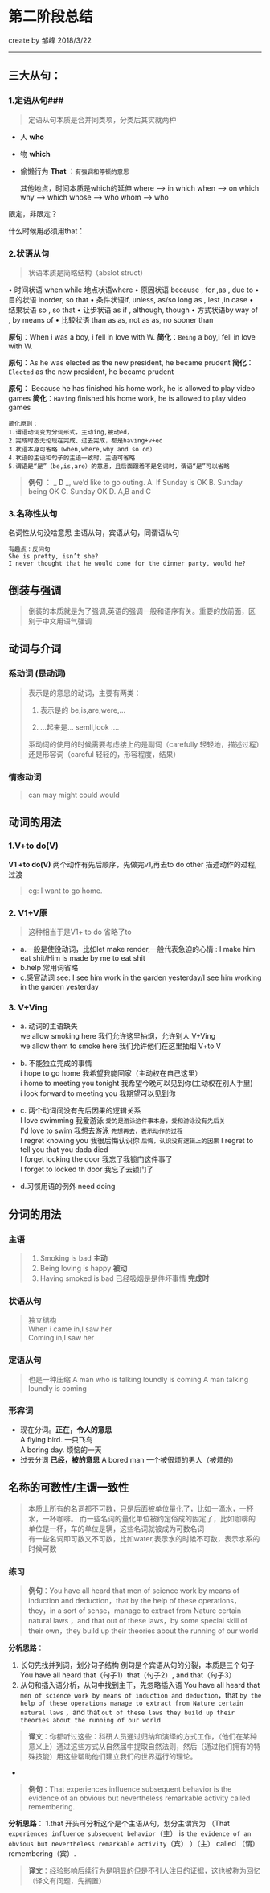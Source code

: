 # 第二阶段总结

create by 邹峰 2018/3/22

----
## 三大从句：
### 1.定语从句###
> 定语从句本质是合并同类项，分类后其实就两种


- 人 **who**
- 物 **which**
- 偷懒行为 **That** ：`有强调和停顿的意思`

	其他地点，时间本质是which的延伸
	where --> in which
	when --> on which
	why --> which
	whose --> who
	whom --> who

限定，非限定？

什么时候用必须用that：


	
### 2.状语从句

> 状语本质是简略结构（abslot struct）
> 
•  时间状语 when while 地点状语where
•  原因状语 because , for ,as , due to
•  目的状语 inorder, so that
•  条件状语if, unless, as/so long as , lest ,in case
•  结果状语 so , so that
•  让步状语 as if , although, though
•  方式状语by way of , by means of
•  比较状语 than as as, not as as, no sooner than


 **原句**：When i was a boy, i fell in love with W.
 **简化**：`Being` a boy,i fell in love with W.

**原句**：As he was elected as the new president, he became prudent
 **简化**：`Elected` as the new president, he became prudent

**原句**： Because he has finished his home work, he is allowed to play video games
 **简化**：`Having` finished his home work, he is allowed to play video games
 
	简化原则：
	1.谓语动词变为分词形式，主动ing,被动ed，
	2.完成时态无论现在完成、过去完成，都是having+v+ed
	3.状语本身可省略（when,where,why and so on）
	4.状语的主语和句子的主语一致时，主语可省略
	5.谓语是“是”（be,is,are）的意思，且后面跟着不是名词时，谓语“是”可以省略

> **例句** ： _  **D** _, we’d like to go outing.
>  A. If Sunday is OK B. Sunday being OK C. Sunday OK D. A,B and C
 
### 3.名称性从句
名词性从句没啥意思 主语从句，宾语从句，同谓语从句

	有趣点：反问句
	She is pretty, isn’t she?
	I never thought that he would come for the dinner party, would he?


## 倒装与强调
> 倒装的本质就是为了强调,英语的强调一般和语序有关。重要的放前面，区别于中文用语气强调
## 动词与介词
### 系动词 (是动词)
> 表示是的意思的动词，主要有两类：
> 
> 1. 表示是的 be,is,are,were,...
> 
> 2. ...起来是... semll,look ....
> 
> 系动词的使用的时候需要考虑接上的是副词（carefully 轻轻地，描述过程）还是形容词（careful 轻轻的，形容程度，结果）

### 情态动词 
> can may might could would 

## 动词的用法
### 1.V+to do(V) 
**V1 +to do(V)**  两个动作有先后顺序，先做完v1,再去to do other 描述动作的过程,过渡
> eg: I want to go home.

### 2. V1+V原 
>这种相当于是V1+ to do 省略了to
  
- a.一般是使役动词，比如let make render,一般代表急迫的心情 : I make him eat shit/Him is made by me to eat shit  
- b.help  常用词省略  
- c.感官动词 see: I see him work in the garden yesterday/I see him working in the garden yesterday
### 3. V+Ving 
- a. 动词的主语缺失  
  we allow smoking here 我们允许这里抽烟，允许别人  V+Ving  
  we allow them to smoke here 我们允许他们在这里抽烟 V+to V

- b. 不能独立完成的事情  
 i hope to go home 我希望我能回家（主动权在自己这里）  
 i home to meeting you tonight 我希望今晚可以见到你(主动权在别人手里)  
 i look forward to meeting you 我期望可以见到你
- c. 两个动词间没有先后因果的逻辑关系  
  I love swimming 我爱游泳 `爱的是游泳这件事本身，爱和游泳没有先后关`  
  I'd love to swim 我想去游泳 `先想再去，表示动作的过程`  
  I regret knowing you 我很后悔认识你  `后悔，认识没有逻辑上的因果`
  I regret to tell you that you dada died  
  I forget locking the door 我忘了我锁门这件事了  
  I forget to locked th door 我忘了去锁门了

- d.习惯用语的例外 need doing 

## 分词的用法
### 主语 
> 1. Smoking is bad **主动**
> 2. Being loving is happy **被动**
> 3. Having smoked is bad 已经吸烟是是件坏事情 **完成时**

### 状语从句
> 独立结构  
> When i came in,I saw her  
> Coming in,I saw her

### 定语从句
> 也是一种压缩
> A man who is talking loundly is coming
> A man talking loundly is coming

### 形容词
- 现在分词。**正在，令人的意思**  
A flying bird. 一只飞鸟  
A boring day. 烦恼的一天  
- 过去分词 **已经，被的意思**
 A bored man 一个被很烦的男人（被烦的）


## 名称的可数性/主谓一致性
> 本质上所有的名词都不可数，只是后面被单位量化了，比如一滴水，一杯水，一杯咖啡。
> 而一些名词的量化单位被约定俗成的固定了，比如咖啡的单位是一杯，车的单位是辆，这些名词就被成为可数名词  
> 有一些名词即可数又不可数，比如water,表示水的时候不可数，表示水系的时候可数

### 练习
>  **例句**：You have all heard that men of science work by means of induction and deduction，that by the help of these operations，they，in a sort of sense，manage to extract from Nature certain natural laws ，and that out of these laws，by some special skill of their own，they build up their theories about the running of our world

**分析思路**：
1. 长句先找并列词，划分句子结构
    例句是个宾语从句的分裂，本质是三个句子
    You have all heard that（句子1）that（句子2）, and that（句子3）
2. 从句和插入语分析，从句中找到主干，先忽略插入语
   You have all heard that `men of science work by means of induction and deduction`，that `by the help of these operations manage to extract from Nature certain natural laws` ，and that `out of these laws they build up their theories about the running of our world`
>  **译文**：你都听过这些：科研人员通过归纳和演绎的方式工作，（他们在某种意义上）通过这些方式从自然届中提取自然法则，然后（通过他们拥有的特殊技能）用这些帮助他们建立我们的世界运行的理论。

-

> **例句**：That experiences influence subsequent behavior is the evidence of an obvious but nevertheless remarkable activity called remembering.

**分析思路**：
1.that 开头可分析这个是个主语从句，划分主谓宾为
（That `experiences influence subsequent behavior`（主） is `the evidence of an obvious but nevertheless remarkable activity`（宾） ）（主） called （谓）remembering（宾）.
>  **译文**：经验影响后续行为是明显的但是不引人注目的证据，这也被称为回忆（译文有问题，先搁置）

